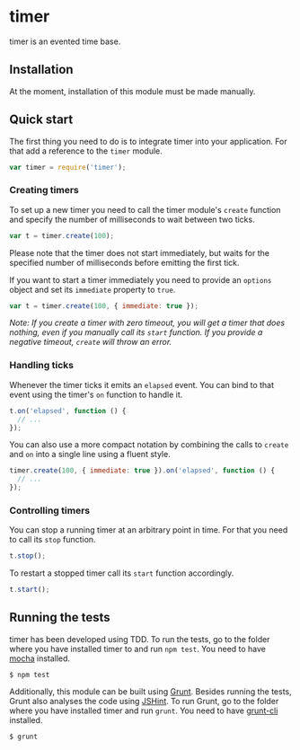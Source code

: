 # timer

timer is an evented time base.

## Installation

At the moment, installation of this module must be made manually.

## Quick start

The first thing you need to do is to integrate timer into your application. For that add a reference to the `timer` module.

```javascript
var timer = require('timer');
```

### Creating timers

To set up a new timer you need to call the timer module's `create` function and specify the number of milliseconds to wait between two ticks.

```javascript
var t = timer.create(100);
```

Please note that the timer does not start immediately, but waits for the specified number of milliseconds before emitting the first tick.

If you want to start a timer immediately you need to provide an `options` object and set its `immediate` property to `true`.

```javascript
var t = timer.create(100, { immediate: true });
```

*Note: If you create a timer with zero timeout, you will get a timer that does nothing, even if you manually call its `start` function. If you provide a negative timeout, `create` will throw an error.*

### Handling ticks

Whenever the timer ticks it emits an `elapsed` event. You can bind to that event using the timer's `on` function to handle it.

```javascript
t.on('elapsed', function () {
  // ...
});
```

You can also use a more compact notation by combining the calls to `create` and `on` into a single line using a fluent style.

```javascript
timer.create(100, { immediate: true }).on('elapsed', function () {
  // ...
});
```

### Controlling timers

You can stop a running timer at an arbitrary point in time. For that you need to call its `stop` function.

```javascript
t.stop();
```

To restart a stopped timer call its `start` function accordingly.

```javascript
t.start();
```

## Running the tests

timer has been developed using TDD. To run the tests, go to the folder where you have installed timer to and run `npm test`. You need to have [mocha](https://github.com/visionmedia/mocha) installed.

    $ npm test

Additionally, this module can be built using [Grunt](http://gruntjs.com/). Besides running the tests, Grunt also analyses the code using [JSHint](http://www.jshint.com/). To run Grunt, go to the folder where you have installed timer and run `grunt`. You need to have [grunt-cli](https://github.com/gruntjs/grunt-cli) installed.

    $ grunt